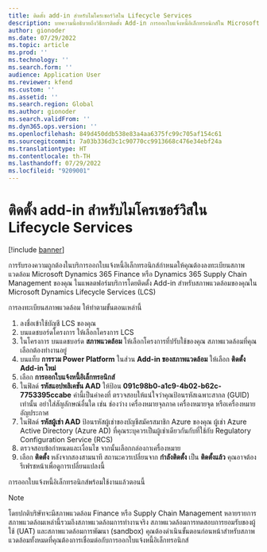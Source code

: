 ```yaml
---
title: ติดตั้ง add-in สำหรับไมโครเซอร์วิสใน Lifecycle Services
description: บทความนี้อธิบายถึงวิธีการติดตั้ง Add-in การออกใบแจ้งหนี้อิเล็กทรอนิกส์ใน Microsoft Dynamics Lifecycle Services (LCS)
author: gionoder
ms.date: 07/29/2022
ms.topic: article
ms.prod: ''
ms.technology: ''
ms.search.form: ''
audience: Application User
ms.reviewer: kfend
ms.custom: ''
ms.assetid: ''
ms.search.region: Global
ms.author: gionoder
ms.search.validFrom: ''
ms.dyn365.ops.version: ''
ms.openlocfilehash: 849d450ddb538e83a4aa6375fc99c705af154c61
ms.sourcegitcommit: 7a03b336d3c1c90770cc9913668c476e34ebf24a
ms.translationtype: HT
ms.contentlocale: th-TH
ms.lasthandoff: 07/29/2022
ms.locfileid: "9209001"
---
```

# <a name="install-the-add-in-for-microservices-in-lifecycle-services"></a>ติดตั้ง add-in สำหรับไมโครเซอร์วิสใน Lifecycle Services

[!include [banner](../includes/banner.md)]

การรับรองความถูกต้องในบริการออกใบแจ้งหนี้อิเล็กทรอนิกส์กำหนดให้คุณต้องลงทะเบียนสภาพแวดล้อม Microsoft Dynamics 365 Finance หรือ Dynamics 365 Supply Chain Management ของคุณ ในแพลตฟอร์มบริการโดยติดตั้ง Add-in สำหรับสภาพแวดล้อมของคุณใน Microsoft Dynamics Lifecycle Services (LCS)

การลงทะเบียนสภาพแวดล้อม ให้ทำตามขั้นตอนเหล่านี้

1. ลงชื่อเข้าใช้บัญชี LCS ของคุณ
2. บนแดชบอร์ดโครงการ ให้เลือกโครงการ LCS
2. ในโครงการ บนแดชบอร์ด **สภาพแวดล้อม** ให้เลือกโครงการที่ปรับใช้ของคุณ สภาพแวดล้อมที่คุณเลือกต้องทำงานอยู่
3. บนแท็บ **การรวม Power Platform** ในส่วน **Add-in ของสภาพแวดล้อม** ให้เลือก **ติดตั้ง Add-in ใหม่**
4. เลือก **การออกใบแจ้งหนี้อิเล็กทรอนิกส์**
5. ในฟิลด์ **รหัสแอปพลิเคชัน AAD** ให้ป้อน **091c98b0-a1c9-4b02-b62c-7753395ccabe** ค่านี้เป็นค่าคงที่ ตรวจสอบให้แน่ใจว่าคุณป้อนรหัสเฉพาะสากล (GUID) เท่านั้น อย่าใส่สัญลักษณ์อื่นใด เช่น ช่องว่าง เครื่องหมายจุลภาค เครื่องหมายจุด หรือเครื่องหมายอัญประกาศ
6. ในฟิลด์ **รหัสผู้เช่า AAD** ป้อนรหัสผู้เช่าของบัญชีสมัครสมาชิก Azure ของคุณ ผู้เช่า Azure Active Directory (Azure AD) ที่คุณระบุควรเป็นผู้เช่าเดียวกันกับที่ใช้กับ Regulatory Configuration Service (RCS)
7. ตรวจสอบข้อกำหนดและเงื่อนไข จากนั้นเลือกกล่องกาเครื่องหมาย
8. เลือก **ติดตั้ง** หลังจากสองสามนาที สถานะควรเปลี่ยนจาก **กำลังติดตั้ง** เป็น **ติดตั้งแล้ว** คุณอาจต้องรีเฟรชหน้าเพื่อดูการเปลี่ยนแปลงนี้

การออกใบแจ้งหนี้อิเล็กทรอนิกส์พร้อมใช้งานแล้วตอนนี้

> [!NOTE]
> โดยปกติบริษัทจะมีสภาพแวดล้อม Finance หรือ Supply Chain Management หลายรายการ สภาพแวดล้อมเหล่านี้รวมถึงสภาพแวดล้อมการทำงานจริง สภาพแวดล้อมการทดสอบการยอมรับของผู้ใช้ (UAT) และสภาพแวดล้อมการพัฒนา (sandbox) คุณต้องดำเนินขั้นตอนก่อนหน้าสำหรับสภาพแวดล้อมทั้งหมดที่คุณต้องการเชื่อมต่อกับการออกใบแจ้งหนี้อิเล็กทรอนิกส์
